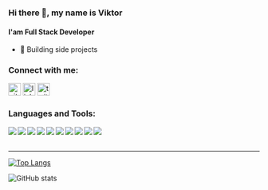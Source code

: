 ### Hi there 👋, my name is Viktor 
#### I'am Full Stack Developer

- 🔭 Building side projects


 ### Connect with me:
 
[<img src='https://cdn.jsdelivr.net/npm/simple-icons@3.0.1/icons/github.svg' alt='github' height='25'>](https://github.com/victory-sokolov)  [<img src='https://cdn.jsdelivr.net/npm/simple-icons@3.0.1/icons/linkedin.svg' alt='linkedin' height='25'>](https://www.linkedin.com/in/sokolov-viktor/)  [<img src='https://cdn.jsdelivr.net/npm/simple-icons@3.0.1/icons/twitter.svg' alt='twitter' height='25'>](https://twitter.com/VictorySokolov)  

### Languages and Tools:

<img align="left" src="https://img.icons8.com/color/40/000000/typescript.png"/>
<img align="left" src="https://img.icons8.com/color/40/000000/nodejs.png"/>
<img align="left" src="https://img.icons8.com/color/40/000000/css3.png"/>
<img align="left" src="https://img.icons8.com/color/40/000000/python--v2.png"/>
<img align="left" src="https://img.icons8.com/nolan/40/react-native.png"/>
<img align="left" src="https://img.icons8.com/color/40/000000/nextjs.png"/>
<img align="left" src="https://img.icons8.com/color/40/000000/linux--v2.png"/>
<img align="left" src="https://img.icons8.com/color/40/000000/docker.png"/>
<img align="left" src="https://img.icons8.com/color/40/000000/postgreesql.png"/>
<img align="left" src="https://img.icons8.com/color/40/000000/git.png"/>

<br />
<br />

---

[![Top Langs](https://github-readme-stats.vercel.app/api/top-langs/?username=victory-sokolov)](https://github.com/anuraghazra/github-readme-stats)

![GitHub stats](https://github-readme-stats.vercel.app/api?username=victory-sokolov&show_icons=true)  
